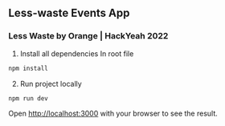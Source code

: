 ## Less-waste Events App
### Less Waste by Orange | HackYeah 2022

1. Install all dependencies
   In root file

```bash
npm install
```

2. Run project locally

```bash
npm run dev
```

Open [http://localhost:3000](http://localhost:3000) with your browser to see the result.
